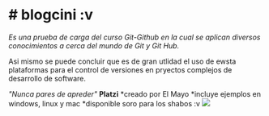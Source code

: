 #  **# blogcini :v**
*Es una prueba de carga del curso Git-Github en la cual se aplican diversos conocimientos a cerca del mundo de Git y Git Hub.*

Asi mismo se puede concluir que es de gran utlidad el uso de ewsta plataformas para el control de versiones en pryectos complejos de desarrollo de software.

*"Nunca pares de apreder"*
  **Platzi**
  *creado por El Mayo
  *incluye ejemplos en windows, linux y mac
  *disponible soro para los shabos :v
  <img src="https://i.imgur.com/SvwTNIy.jpeg">